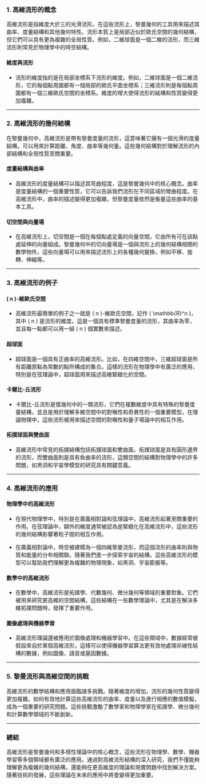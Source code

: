 
### **1. 高維流形的概念**

高維流形是指維度大於三的光滑流形。在這些流形上，黎曼幾何的工具用來描述其曲率、度量結構和其他幾何特性。流形本質上是局部近似於歐氏空間的幾何結構，但它們可以具有更為複雜的全局性質。例如，二維球面是一個二維的流形，而三維流形則常見於物理學中的時空結構。

#### **維度與流形**
- 流形的維度指的是在局部坐標系下流形的維度。例如，二維球面是一個二維流形，它的每個點周圍都有一個局部的歐氏平面坐標系；三維流形則是每個點周圍都有一個三維歐氏空間的坐標系。維度的增大使得流形的結構和性質變得更加複雜。

---

### **2. 高維流形的幾何結構**

在黎曼幾何中，高維流形是帶有黎曼度量的流形，這意味著它擁有一個光滑的度量結構，可以用來計算距離、角度、曲率等幾何量。這些幾何結構對於理解流形的內部結構和全局性質至關重要。

#### **度量結構與曲率**
- 高維流形的度量結構可以描述其弯曲程度，這是黎曼幾何中的核心概念。曲率是度量結構的一個重要性質，它可以告訴我們流形在不同區域的彎曲程度。在高維流形中，曲率的描述變得更加複雜，但黎曼度量依然是衡量這些曲率的基本工具。

#### **切空間與向量場**
- 在高維流形上，切空間是一個在每個點處定義的向量空間，它由所有可在該點處延伸的向量組成。黎曼幾何中的切向量場是一個與流形上的幾何結構相關的數學物件。這些向量場可以用來描述流形上的各種幾何變換，例如平移、旋轉、伸縮等。

---

### **3. 高維流形的例子**

#### **\( n \)-維歐氏空間**
- 高維流形最簡單的例子之一就是 \( n \)-維歐氏空間，記作 \( \mathbb{R}^n \)，其中 \( n \) 是流形的維度。這是一個具有標準黎曼度量的流形，其曲率為零，並且每一點都可以用一組 \( n \) 個實數來描述。

#### **超球面**
- 超球面是一個具有正曲率的高維流形。比如，在四維空間中，三維超球面是所有距離原點為常數的點所構成的集合。這樣的流形在物理學中有廣泛的應用，特別是在弦理論中，超球面用來描述高維緊緻化的空間。

#### **卡爾比-丘流形**
- 卡爾比-丘流形是復幾何中的一類流形，它們在複數維度中具有特殊的黎曼度量結構，並且是用於理解多維空間中的對稱性和奇異性的一個重要模型。在理論物理中，這些流形被用來描述空間的對稱性和量子場論中的相互作用。

#### **拓撲球面與雙曲面**
- 高維流形中常見的拓撲結構包括拓撲球面和雙曲面。拓撲球面是具有圓形邊界的流形，而雙曲面則是具有負曲率的流形，這類空間的結構對物理學中的許多問題，如黑洞和宇宙學模型的研究具有關鍵意義。

---

### **4. 高維流形的應用**

#### **物理學中的高維流形**
- 在現代物理學中，特別是在廣義相對論和弦理論中，高維流形起著至關重要的作用。在弦理論中，額外的維度通常被認為是緊緻化在高維流形中，這些流形的幾何結構影響著粒子間的相互作用。
  
- 在廣義相對論中，時空被建模為一個四維黎曼流形，而這個流形的曲率則與物質和能量的分布相關聯。隨著我們進一步探索宇宙的結構，這些高維流形的模型可以幫助我們理解更為複雜的物理現象，如黑洞、宇宙膨脹等。

#### **數學中的高維流形**
- 在數學中，高維流形是拓撲學、代數幾何、微分幾何等領域的重要對象。它們被用來研究更高維的空間結構，這些結構在一些數學理論中，尤其是在解決多維拓撲問題時，發揮了重要作用。

#### **圖像處理與機器學習**
- 高維流形理論還被應用於圖像處理和機器學習中。在這些領域中，數據經常被假設來自於某個高維流形，這樣可以使得機器學習算法更有效地處理非線性結構的數據，例如圖像、語音或基因數據。

---

### **5. 黎曼流形與高維空間的挑戰**

高維流形的數學結構和應用面臨諸多挑戰。隨著維度的增加，流形的幾何性質變得更加複雜。如何有效地計算這些高維流形的曲率、度量以及進行相應的數值模擬，成為一個重要的研究問題。這些挑戰激勵了數學家和物理學家在拓撲學、微分幾何和計算數學領域的不斷創新。

---

### **總結**

高維流形是黎曼幾何和多樣性理論中的核心概念，這些流形在物理學、數學、機器學習等多個領域都有廣泛的應用。通過對高維流形結構的深入研究，我們不僅能夠理解更為複雜的幾何結構，還能夠在更高維度的理論和現實問題中找到解決方案。隨著技術的發展，這些理論在未來的應用中將會變得更加重要。